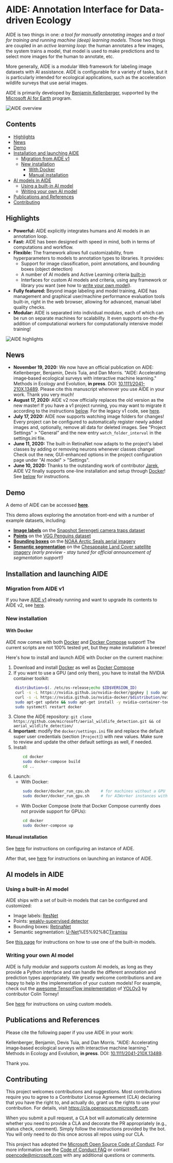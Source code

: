 # AIDE: Annotation Interface for Data-driven Ecology

AIDE is two things in one: <i>a tool for manually annotating images</i> and <i>a tool for training and running machine (deep) learning models</i>. Those two things are coupled in an <i>active learning loop</i>: the human annotates a few images, the system trains a model, that model is used to make predictions and to select more images for the human to annotate, etc.
   
More generally, AIDE is a modular Web framework for labeling image datasets with AI assistance.  AIDE is configurable for a variety of tasks, but it is particularly intended for ecological applications, such as the acceleration wildlife surveys that use aerial images. 

AIDE is primarily developed by [Benjamin Kellenberger](https://bkellenb.github.io), supported by the [Microsoft AI for Earth](https://www.microsoft.com/en-us/ai/ai-for-earth) program.

![AIDE overview](https://github.com/microsoft/aerial_wildlife_detection/raw/master/doc/figures/AIde_animal_hero_1100.jpg)


## Contents
* [Highlights](#highlights)
* [News](#news)
* [Demo](#demo)
* [Installation and launching AIDE](#installation-and-launching-aide)
  * [Migration from AIDE v1](#migration-from-aide-v1)
  * [New installation](#new-installation)
    * [With Docker](#with-docker)
    * [Manual installation](#manual-installation)
* [AI models in AIDE](#ai-models-in-aide)
  * [Using a built-in AI model](#using-a-built-in-ai-model)
  * [Writing your own AI model](#writing-your-own-ai-model)
* [Publications and References](#publications-and-references)
* [Contributing](#contributing)



## Highlights

* **Powerful:** AIDE explicitly integrates humans and AI models in an annotation loop.
* **Fast:** AIDE has been designed with speed in mind, both in terms of computations and workflow.
* **Flexible:** The framework allows full customizability, from hyperparameters to models to annotation types to libraries. It provides:
    * Support for image classification, point annotations, and bounding boxes (object detection)
    * A number of AI models and Active Learning criteria [built-in](doc/builtin_models.md)
    * Interfaces for custom AI models and criteria, using any framework or library you want (see how to [write your own model](doc/custom_model.md)).
* **Fully featured:** Beyond image labeling and model training, AIDE has management and graphical user/machine performance evaluation tools built-in, right in the web browser, allowing for advanced, manual label quality checks.
* **Modular:** AIDE is separated into individual _modules_, each of which can be run on separate machines for scalability. It even supports on-the-fly addition of computational workers for computationally intensive model training!

![AIDE highlights](doc/figures/Aide_highlights.png)



## News

* **November 19, 2020:** We now have an official publication on AIDE:
Kellenberger, Benjamin, Devis Tuia, and Dan Morris. "AIDE: Accelerating image‐based ecological surveys with interactive machine learning." Methods in Ecology and Evolution, __in press__.
DOI: [10.1111/2041-210X.13489](https://doi.org/10.1111/2041-210X.13489).
Please cite this manuscript whenever you use AIDE in your work. Thank you very much!
* **August 17, 2020:** AIDE v2 now officially replaces the old version as the new master! If you have a v1 project running, you may want to migrate it according to the instructions [below](https://github.com/microsoft/aerial_wildlife_detection#migration-from-aide-v1). For the legacy v1 code, see [here](https://github.com/microsoft/aerial_wildlife_detection/tree/v1).
* **July 17, 2020:** AIDE now supports watching image folders for changes! Every project can be configured to automatically register newly added images and, optionally, remove all data for deleted images. See "Project Settings" > "General" and the new entry `watch_folder_interval` in the settings.ini file.
* **June 11, 2020:** The built-in RetinaNet now adapts to the project's label classes by adding or removing neurons whenever classes change! Check out the new, GUI-enhanced options in the project configuration page under "AI model" &gt; "Settings".
* **June 10, 2020:** Thanks to the outstanding work of contributor [Jarek](https://github.com/szjarek), AIDE V2 finally supports one-line installation and setup through [Docker](https://www.docker.com)! See [below](https://github.com/microsoft/aerial_wildlife_detection#with-docker) for instructions.


## Demo

A demo of AIDE can be accessed **[here](http://aidedemo.westeurope.cloudapp.azure.com:8080/)**.

This demo allows exploring the annotation front-end with a number of example datasets, including:
* **[Image labels](http://aidedemo.westeurope.cloudapp.azure.com:8080/snapshot-serengeti/interface)** on the [Snapshot Serengeti camera traps dataset](http://lila.science/datasets/snapshot-serengeti)
* **[Points](http://aidedemo.westeurope.cloudapp.azure.com:8080/vgg-penguins/interface)** on the [VGG Penguins dataset](http://www.robots.ox.ac.uk/~vgg/data/penguins/)
* **[Bounding boxes](http://aidedemo.westeurope.cloudapp.azure.com:8080/arcticseals/interface)** on the [NOAA Arctic Seals aerial imagery](http://lila.science/datasets/arcticseals)
* **[Semantic segmentation](http://aidedemo.westeurope.cloudapp.azure.com:8080/landcover/interface)** on the [Chesapeake Land Cover satellite imagery](http://lila.science/datasets/chesapeakelandcover) _(early preview - stay tuned for official announcement of segmentation support!)_




## Installation and launching AIDE

### Migration from AIDE v1
If you have [AIDE v1](https://github.com/microsoft/aerial_wildlife_detection/tree/v1) already running and want to upgrade its contents to AIDE v2, see [here](doc/upgrade_from_v1.md).


### New installation

#### With Docker

AIDE now comes with both [Docker](https://www.docker.com) and [Docker Compose](https://docs.docker.com/compose) support!
The current scripts are not 100% tested yet, but they make installation a breeze!

Here's how to install and launch AIDE with Docker on the current machine:

1. Download and install [Docker](https://www.docker.com/get-started) as well as [Docker Compose](https://docs.docker.com/compose)
2. If you want to use a GPU (and only then), you have to install the NVIDIA container toolkit:
```bash
    distribution=$(. /etc/os-release;echo $ID$VERSION_ID)
    curl -s -L https://nvidia.github.io/nvidia-docker/gpgkey | sudo apt-key add -
    curl -s -L https://nvidia.github.io/nvidia-docker/$distribution/nvidia-docker.list | sudo tee /etc/apt/sources.list.d/nvidia-docker.list
    sudo apt-get update && sudo apt-get install -y nvidia-container-toolkit
    sudo systemctl restart docker
```
3. Clone the AIDE repository: `git clone https://github.com/microsoft/aerial_wildlife_detection.git && cd aerial_wildlife_detection/`
4. **Important:** modify the `docker/settings.ini` file and replace the default super user credentials (section `[Project]`) with new values. Make sure to review and update the other default settings as well, if needed.
5. Install:
    ```bash
        cd docker
        sudo docker-compose build
        cd ..
    ```
6. Launch:
    * With Docker:
    ```bash
        sudo docker/docker_run_cpu.sh     # for machines without a GPU
        sudo docker/docker_run_gpu.sh     # for AIWorker instances with a CUDA-enabled GPU (strongly recommended for model training)
    ```
    * With Docker Compose (note that Docker Compose currently does not provide support for GPUs):
    ```bash
        cd docker
        sudo docker-compose up
    ```



#### Manual installation

See [here](doc/install.md) for instructions on configuring an instance of AIDE.

After that, see [here](doc/launch_aide.md) for instructions on launching an instance of AIDE.


## AI models in AIDE

### Using a built-in AI model
AIDE ships with a set of built-in models that can be configured and customized:
* Image labels: [ResNet](http://openaccess.thecvf.com/content_cvpr_2016/papers/He_Deep_Residual_Learning_CVPR_2016_paper.pdf)
* Points: [weakly-supervised detector](http://openaccess.thecvf.com/content_CVPRW_2019/papers/EarthVision/Kellenberger_When_a_Few_Clicks_Make_All_the_Difference_Improving_Weakly-Supervised_CVPRW_2019_paper.pdf)
* Bounding boxes: [RetinaNet](http://openaccess.thecvf.com/content_ICCV_2017/papers/Lin_Focal_Loss_for_ICCV_2017_paper.pdf)
* Semantic segmentation: [U-Net](https://arxiv.org/pdf/1505.04597.pdf)%E5%92%8C[Tiramisu](https://arxiv.org/abs/1611.09326)

See [this page](doc/builtin_models.md) for instructions on how to use one of the built-in models.


### Writing your own AI model
AIDE is fully modular and supports custom AI models, as long as they provide a Python interface and can handle the different annotation and prediction types appropriately.
We greatly welcome contributions and are happy to help in the implementation of your custom models!
For example, check out the [awesome TensorFlow implementation](https://github.com/ctorney/aerial_wildlife_detection/tree/tensorflow) of [YOLOv3](https://arxiv.org/pdf/1804.02767.pdf) by contributor Colin Torney!

See [here](doc/custom_model.md) for instructions on using custom models.



## Publications and References

Please cite the following paper if you use AIDE in your work:

Kellenberger, Benjamin, Devis Tuia, and Dan Morris. "AIDE: Accelerating image‐based ecological surveys with interactive machine learning." Methods in Ecology and Evolution, __in press__.
DOI: [10.1111/2041-210X.13489](https://doi.org/10.1111/2041-210X.13489).

Thank you.


## Contributing

This project welcomes contributions and suggestions.  Most contributions require you to agree to a
Contributor License Agreement (CLA) declaring that you have the right to, and actually do, grant us
the rights to use your contribution. For details, visit https://cla.opensource.microsoft.com.

When you submit a pull request, a CLA bot will automatically determine whether you need to provide
a CLA and decorate the PR appropriately (e.g., status check, comment). Simply follow the instructions
provided by the bot. You will only need to do this once across all repos using our CLA.

This project has adopted the [Microsoft Open Source Code of Conduct](https://opensource.microsoft.com/codeofconduct/).
For more information see the [Code of Conduct FAQ](https://opensource.microsoft.com/codeofconduct/faq/) or
contact [opencode@microsoft.com](mailto:opencode@microsoft.com) with any additional questions or comments.
